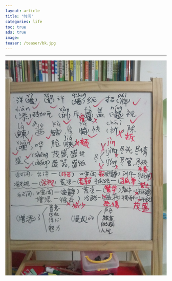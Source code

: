 ```yaml
---
layout: article
title: "时间"
categories: life
toc: true
ads: true
image:
teaser: /teaser/bk.jpg
---
```


---



![df](https://github.com/storage201602/storage201602/blob/master/chenyifan2016/_posts/life/2016-10-01-20161001142202life.md/IMG_20160927_183850.jpg?raw=true)

